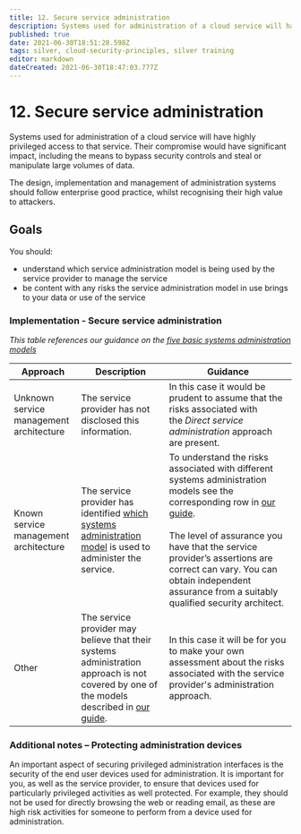 ```yaml
---
title: 12. Secure service administration
description: Systems used for administration of a cloud service will have highly privileged access to that service.
published: true
date: 2021-06-30T18:51:28.598Z
tags: silver, cloud-security-principles, silver training
editor: markdown
dateCreated: 2021-06-30T18:47:03.777Z
---
```


# 12\. Secure service administration

Systems used for administration of a cloud service will have highly privileged access to that service. Their compromise would have significant impact, including the means to bypass security controls and steal or manipulate large volumes of data.

The design, implementation and management of administration systems should follow enterprise good practice, whilst recognising their high value to attackers.

## Goals

You should:

-   understand which service administration model is being used by the service provider to manage the service
-   be content with any risks the service administration model in use brings to your data or use of the service

### **Implementation - Secure service administration**

*This table references our guidance on the* [*five basic systems administration models*](https://www.ncsc.gov.uk/guidance/systems-administration-architectures)

| **Approach** | **Description** | **Guidance** |
| --- | --- | --- |
| Unknown service management architecture | The service provider has not disclosed this information. | In this case it would be prudent to assume that the risks associated with the *Direct service administration* approach are present. |
| Known service management architecture | The service provider has identified [which systems administration model](https://www.ncsc.gov.uk/guidance/systems-administration-architectures) is used to administer the service. | To understand the risks associated with different systems administration models see the corresponding row in [our guide](https://www.ncsc.gov.uk/guidance/systems-administration-architectures).<br><br>The level of assurance you have that the service provider’s assertions are correct can vary. You can obtain independent assurance from a suitably qualified security architect. |
| Other | The service provider may believe that their systems administration approach is not covered by one of the models described in [our guide](https://www.ncsc.gov.uk/guidance/systems-administration-architectures). | In this case it will be for you to make your own assessment about the risks associated with the service provider's administration approach. |

### **Additional notes – Protecting administration devices**

An important aspect of securing privileged administration interfaces is the security of the end user devices used for administration. It is important for you, as well as the service provider, to ensure that devices used for particularly privileged activities as well protected. For example, they should not be used for directly browsing the web or reading email, as these are high risk activities for someone to perform from a device used for administration.